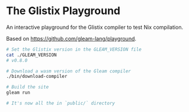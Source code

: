 # The Glistix Playground

An interactive playground for the Glistix compiler to test Nix compilation.

Based on https://github.com/gleam-lang/playground.

```sh
# Set the Glistix version in the GLEAM_VERSION file
cat ./GLEAM_VERSION
# v0.8.0

# Download a wasm version of the Gleam compiler
./bin/download-compiler

# Build the site
gleam run

# It's now all the in `public/` directory
```
